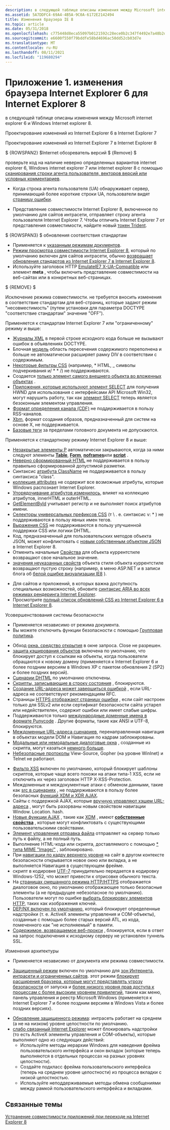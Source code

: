 ```yaml
---
description: в следующей таблице описаны изменения между Microsoft internet explorer 6 и Windows Internet explorer 8.
ms.assetid: 5A7DDFC4-69A4-4B5A-9C0A-6172E2142494
title: Изменения браузера IE 8
ms.topic: article
ms.date: 05/31/2018
ms.openlocfilehash: c775448d8eca55097b0121592c28ece0b2c347f4492e7a48b2d51d9ab688fa89
ms.sourcegitcommit: e6600f550f79bddfe58bd4696ac50dd52cb03d7e
ms.translationtype: MT
ms.contentlocale: ru-RU
ms.lasthandoff: 08/11/2021
ms.locfileid: "119680294"
---
```

# <a name="appendix-1-internet-explorer-6-to-internet-explorer-8-browser-changes"></a>Приложение 1. изменения браузера Internet Explorer 6 для Internet Explorer 8

в следующей таблице описаны изменения между Microsoft internet explorer 6 и Windows Internet explorer 8.



Проектирование изменений из Internet Explorer 6 в Internet Explorer 7

Проектирование изменений из Internet Explorer 7 в Internet Explorer 8

$ {ROWSPAN2} $Internet обозреватель версий $ {Remove} $  

проверьте код на наличие неверно определенных вариантов internet explorer 6, Windows internet explorer 7 или internet explorer 8 с помощью [сканирования строки агента пользователя, векторов версий или условных комментариев](/previous-versions/windows/internet-explorer/ie-developer/compatibility/ms537503(v=vs.85)).

-   Когда строка агента пользователя (UA) обнаруживает сервер, принимающий более короткие строки UA, пользователи видят [страницу ошибки](https://www.enhanceie.com/ua.aspx).

<!-- -->

-   Представление совместимости Internet Explorer 8, включенное по умолчанию для сайтов интрасети, отправляет строку агента пользователя Internet Explorer 7. Чтобы отличить Internet Explorer 7 от представления совместимости, найдите новый [токен Trident](/archive/blogs/ie/).

$ {ROWSPAN3} $ обновления соответствия стандартам

-   Применяется к [указанным режимам документов](/previous-versions/windows/internet-explorer/ie-developer/compatibility/cc288325(v=vs.85)).
-   [Режим просмотра совместимости Internet Explorer 8](/archive/blogs/ie/), который по умолчанию включен для сайтов интрасети, обычно [возвращает обновления стандартов из Internet Explorer 7 в Internet Explorer 8](/archive/blogs/ie/site-compatibility-and-ie8).
-   Используйте заголовок HTTP [EmulateIE7 X-UA-Compatible](https://msdn.microsoft.com/library/Cc843977(v=VS.85).aspx) или элемент **meta** , чтобы включить представление совместимости на веб-сайтах или в конкретных веб-страницах.

$ {REMOVE} $  

Исключение режима совместимости. не требуется вносить изменения в соответствие стандартам для веб-страниц, которые задают режим "несовместимость" (путем установки для параметра DOCTYPE "соответствие стандартам" значение "OFF").

Применяется к стандартам Internet Explorer 7 или "ограниченному" режиму и выше:

-   [Журналы XML](/previous-versions/windows/internet-explorer/ie-developer/) в первой строке исходного кода больше не вызывают ошибок в объявлениях DOCTYPE.
-   Блочная [модель](/previous-versions/windows/internet-explorer/ie-developer/) область пересечения содержимого переполнена и больше не автоматически расширяет рамку DIV в соответствии с содержимым.
-   [Некоторые фильтры CSS](/previous-versions/windows/internet-explorer/ie-developer/) (например, \* HTML, \_ символы подчеркивания и/ \* \* /) не поддерживаются.
-   Создается [только элемент самого внешнего объекта во вложенных объектах](/previous-versions/windows/internet-explorer/ie-developer/) .
-   [Приложения, которые используют элемент SELECT](/previous-versions/windows/internet-explorer/ie-developer/) для получения HWND для использования с интерфейсами API Microsoft Win32, могут нарушить работу, так как [элемент SELECT](/archive/blogs/ie/) теперь является безоконным элементом управления.
-   [Формат определения канала (CDF)](/previous-versions/aa740486(v=msdn.10)) не поддерживается в пользу RSS-каналов.
-   [Xbm](/previous-versions/aa740486(v=msdn.10)), формат создания образов, предназначенный для систем на основе X, не поддерживается.
-   [Базовые теги](/previous-versions/aa740486(v=msdn.10)) за пределами головного документа не допускаются.

Применяется к стандартному режиму Internet Explorer 8 и выше:

-   [Незакрытые элементы P](https://msdn.microsoft.com/library/Cc843977(v=VS.85).aspx) автоматически закрываются, когда за ними следуют элементы [**Table**](https://msdn.microsoft.com/library/ms535901(v=VS.85).aspx), [**Form**](https://msdn.microsoft.com/library/ms535249(v=VS.85).aspx), [**noframes**](https://msdn.microsoft.com/library/ms535857(v=VS.85).aspx)или [**script**](https://msdn.microsoft.com/library/ms535858(v=VS.85).aspx) .
-   [Неверно сформированный HTML](/archive/blogs/ie/site-compatibility-and-ie8) не поддерживается в пользу правильно сформированной допустимой разметки.
-   Синтаксис [атрибута ClassName](/archive/blogs/ie/site-compatibility-and-ie8) не поддерживается в пользу синтаксиса "class".
-   [коллекция attributes](/archive/blogs/ie/site-compatibility-and-ie8) не содержит все возможные атрибуты, которые Windows распознает Internet Explorer.
-   [Упорядочивание атрибутов изменилось](/archive/blogs/ie/site-compatibility-and-ie8), влияет на коллекцию атрибутов, innerHTML и outerHTML.
-   [GetElementById](/archive/blogs/ie/site-compatibility-and-ie8) учитывает регистр и не выполняет поиск атрибутов имени.
-   [Селекторы универсальных префиксов CSS](/archive/blogs/ie/site-compatibility-and-ie8) (т \\ . е. синтаксис v: \* ) не поддерживаются в пользу явных имен тегов.
-   [Выражения CSS](/archive/blogs/ie/site-compatibility-and-ie8) не поддерживаются в пользу улучшенной поддержки CSS или логики DHTML.
-   Код, предназначенный для пользовательских методов объекта JSON, может конфликтовать с [новым собственным объектом JSON](/archive/blogs/ie/site-compatibility-and-ie8) в Internet Explorer 8.
-   Отменить начальные [Свойства](/archive/blogs/ie/site-compatibility-and-ie8) для объекта куррентстиле возвращают свое начальное значение.
-   [значения неуказанных свойств](/archive/blogs/ie/site-compatibility-and-ie8) объекта стиля объекта куррентстиле возвращают пустую строку (например, в меню ASP.NET и в записи блога об [белой ошибке визуализации IE8](/archive/blogs/giorgio/) ).

<!-- -->

-   Для сайтов и приложений, в которых важна доступность специальных возможностей, обновите [синтаксис ARIA во всех режимах рендеринга Internet Explorer](/archive/blogs/ie/).
-   Просмотрите [полный список обновлений CSS из Internet Explorer 6 в Internet Explorer 8](https://msdn.microsoft.com/library/Cc843977(v=VS.85).aspx).

Усовершенствования системы безопасности

-   Применяется независимо от режима документа.
-   Вы можете отключить функции безопасности с помощью [Групповая политика](https://www.microsoft.com/p/group-policy/9wzdncrfjtm4?activetab=pivot:overviewtab).

<!-- -->

-   Обход [окна. средство открытия](/previous-versions/aa740486(v=msdn.10)) в окне запроса. Close не разрешен.
-   [защита кэширования объектов](/previous-versions/windows/internet-explorer/ie-developer/) включена по умолчанию, что блокирует доступ к ссылкам на объекты, когда пользователи обращаются к новому домену (применяется к Internet Explorer 6 и более поздним версиям в Windows XP с пакетом обновления 2 (SP2) и более поздних версий).
-   [Сценарии DHTML](/previous-versions/windows/internet-explorer/ie-developer/) по умолчанию отключены.
-   [Скрипты, записывающие в строку состояния](/previous-versions/windows/internet-explorer/ie-developer/) , блокируются.
-   [Создание URL-адреса может завершиться ошибкой](/previous-versions/windows/internet-explorer/ie-developer/) , если URL-адреса не соответствуют рекомендациям RFC.
-   Страницы [HTTPS отображают страницу ошибки](/previous-versions/windows/internet-explorer/ie-developer/) , если сайт настроен только для SSLv2 или если сертификат безопасности сайта устарел или недействителен, содержит ошибки или имеет слабые шифры.
-   Поддерживаются только [международные доменные имена в формате Punycode](/previous-versions/windows/internet-explorer/ie-developer/) . Другие форматы, такие как ANSI и UTF-8, блокируются.
-   [Междоменные URL-адреса сценариев](/previous-versions/windows/internet-explorer/ie-developer/), перенаправленная навигация в объектах модели DOM и Навигация по кадрам заблокированы.
-   [Модальные или немодальные диалоговые окна](/previous-versions/aa740486(v=msdn.10)) , созданные из скрипта, могут казаться [немного больше](/archive/blogs/ie/).
-   [Небезопасные протоколы](/previous-versions/aa740486(v=msdn.10)) View-Source, Gopher (на уровне WinInet) и Telnet не работают.

<!-- -->

-   [Фильтр XSS](/archive/blogs/ie/) включен по умолчанию, который блокирует шаблоны скриптов, которые чаще всего похожи на атаки типа-1 XSS, если не отключить их через заголовок HTTP X-XSS-Protection.
-   Междоменные и междокументные атаки с обменом данными, такие как [src в сценариях](/archive/blogs/jscript/) , не поддерживаются в пользу более безопасных [функций XDM и XDR AJAX](/archive/blogs/ie/).
-   Сайты с поддержкой AJAX, которые [вручную управляют хэшем URL-адреса](/previous-versions//cc891506(v=vs.85)) , могут быть разорваны новым свойством навигации Window. Location. hash.
-   [Новые функции AJAX](https://msdn.microsoft.com/library/Gg598940(v=VS.85).aspx) , такие как [XDM](/archive/blogs/ie/) , имеют [**собственные свойства**](/previous-versions/windows/internet-explorer/ie-developer/platform-apis/cc288548(v=vs.85)) , которые могут конфликтовать с существующими пользовательскими свойствами.
-   [Элемент управления отправка файла](/archive/blogs/ie/) отправляет на сервер только путь к файлу, а не полный путь.
-   Выполнение HTML-кода или скрипта, доставляемого с помощью [ \* типа MIME "Image/"](/archive/blogs/ie/) , заблокировано.
-   При [навигации по кадру верхнего уровня](/previous-versions/windows/internet-explorer/ie-developer/compatibility/dd565638(v=vs.85)) на сайт в другом контексте безопасности открывается новое окно или вкладка, а не выполняется Навигация в существующем фрейме.
-   скрипт в кодировке [UTF-7](/previous-versions/windows/internet-explorer/ie-developer/compatibility/dd565635(v=vs.85)) принудительно передается в кодировку Windows-1252, что может привести к отрисовке обычного текста.
-   На [страницах смешанного режима HTTP/HTTPS](/archive/blogs/askie/mixed-content-and-internet-explorer-8-0) отображается диалоговое окно, по умолчанию отображающее только безопасные элементы (а не предыдущее небезопасное по умолчанию). Пользователи могут по ошибке [выбрать блокировку элементов HTTP](/archive/blogs/askie/mixed-content-and-internet-explorer-8-0), таких как изображения ключей.
-   [DEP/NX включен по умолчанию](https://www.microsoft.com/windows/internet-explorer/readiness/developers-existing.aspx#depnx), который блокирует определенные надстройки (т. е. ActiveX элементы управления и COM-объекты), созданные с помощью более старых версий ATL, из кода, помеченного как "не исполняемый" в памяти.
-   [Содержимое, возвращаемое веб-прокси](/previous-versions/windows/internet-explorer/ie-developer/compatibility/dd565641(v=vs.85)) , блокируется, если в ответ на запрос подключения к исходному серверу не установлен туннель SSL.

Изменения архитектуры

-   Применяется независимо от документа или режима совместимости.

<!-- -->

-   [Защищенный режим](/previous-versions/windows/internet-explorer/ie-developer/) включен по умолчанию для [зон Интернета, интрасети и ограниченных сайтов](/previous-versions/windows/internet-explorer/ie-developer/platform-apis/ms537187(v=vs.85)). этот режим [блокирует расширения браузера, которые могут представлять угрозу безопасности](/previous-versions/windows/internet-explorer/ie-developer/compatibility/dd565645(v=vs.85)) от запуска и [более низкого уровня прав доступа к процессам с более высоким уровнем привилегий](/previous-versions/windows/internet-explorer/ie-developer/compatibility/dd565646(v=vs.85)), таким как меню, панель управления и реестр Microsoft Windows (применяется к Internet Explorer 7 и более поздним версиям в Windows Vista и более поздних версиях).

<!-- -->

-   [Обновление защищенного режима](/previous-versions/windows/internet-explorer/ie-developer/compatibility/dd565648(v=vs.85)): интрасеть работает на среднем (а не на низком) уровне целостности по умолчанию.
-   [слабо связанный Internet Explorer](https://www.microsoft.com/windows/internet-explorer/readiness/developers-existing.aspx#lcie) может блокировать надстройки (то есть ActiveX элементы управления и COM-объекты), которые выполняют одно из следующих действий:
    -   Используйте методы иерархии Windows для наведения фрейма пользовательского интерфейса и окон вкладок (которые теперь выполняются в отдельных процессах на разных уровнях целостности).
    -   Создайте подкласс фрейма пользовательского интерфейса (теперь на среднем уровне целостности) из процесса вкладки с низкой целостностью.
    -   Используйте неподдерживаемые методы обмена сообщениями между рамкой пользовательского интерфейса и вкладками.



 

## <a name="related-topics"></a>Связанные темы

<dl> <dt>

[Устранение совместимости приложений при переходе на Internet Explorer 8](addressing-application-compatibility-when-migrating-to-internet-explorer-8.md)
</dt> </dl>

 

 
